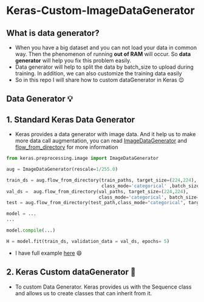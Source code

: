 # Keras-Custom-ImageDataGenerator

## What is data generator?

- When you have a big dataset and you can not load your data in common way. Then the phenomenon of running **out of RAM** will occur. So **data generator** will help you fix this problem easily.
- Data generator will help to split the data by batch_size to upload during training. In addition, we can also customize the training data easily 
- So in this repo I will share how to custom dataGenerator in Keras :wink:

## Data Generator :bulb:
## 1. Standard Keras Data Generator

- Keras provides a data generator with image data. And it help us to make more data call augmentation, you can read [ImageDataGenerator](https://www.tensorflow.org/api_docs/python/tf/keras/preprocessing/image/ImageDataGenerator) and [flow_from_directory](https://www.tensorflow.org/api_docs/python/tf/keras/preprocessing/image/ImageDataGenerator#flow_from_directory) for more information

```python
from keras.preprocessing.image import ImageDataGenerator

aug = ImageDataGenerator(rescale=1/255.0)

train_ds = aug.flow_from_directory(train_paths, target_size=(224,224),  
                                   class_mode='categorical' ,batch_size=128,shuffle = True)
val_ds =  aug.flow_from_directory(val_paths, target_size=(224,224), 
                                  class_mode='categorical', batch_size=128 )
test = aug.flow_from_directory(test_path,class_mode="categorical", target_size=(224,224), batch_size=64 )

model = ...
...

model.compile(...)

H = model.fit(train_ds, validation_data = val_ds, epochs= 5)

```
- I have full example [here](https://github.com/Harly-1506/American-Sign-languages-datasets-Classification/blob/main/ASL_ResNet50.ipynb) :smile:

## 2. Keras Custom dataGenerator :dart:

- To custom Data Generator. Keras provides us with the Sequence class and allows us to create classes that can inherit from it.

